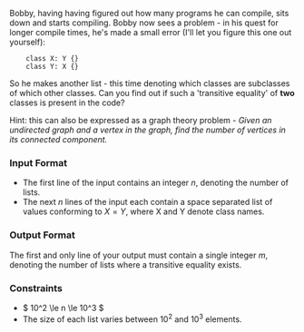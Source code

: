 Bobby, having having figured out how many programs he can compile, sits down and starts compiling. Bobby now sees a problem - in his quest for longer compile times, he's made a small error (I'll let you figure this one out yourself): 

```
	class X: Y {}
	class Y: X {}
```

So he makes another list - this time denoting which classes are subclasses of which other classes. Can you find out if such a 'transitive equality' of **two** classes is present in the code?

Hint: this can also be expressed as a graph theory problem - *Given an undirected graph and a vertex in the graph, find the number of vertices in its connected component.*

### Input Format
- The first line of the input contains an integer $n$, denoting the number of lists.
- The next $n$ lines of the input each contain a space separated list of values conforming to $X=Y$, where X and Y denote class names.

### Output Format
The first and only line of your output must contain a single integer $m$, denoting the number of lists where a transitive equality exists.

### Constraints
- $ 10^2 \le n \le 10^3 $
- The size of each list varies between $10^2$ and $10^3$ elements.